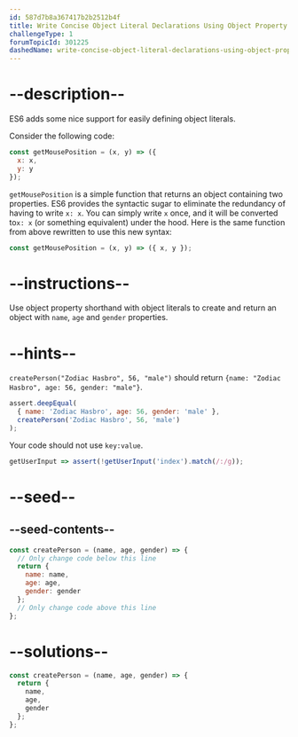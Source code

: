 ```yaml
---
id: 587d7b8a367417b2b2512b4f
title: Write Concise Object Literal Declarations Using Object Property Shorthand
challengeType: 1
forumTopicId: 301225
dashedName: write-concise-object-literal-declarations-using-object-property-shorthand
---
```


# --description--

ES6 adds some nice support for easily defining object literals.

Consider the following code:

```js
const getMousePosition = (x, y) => ({
  x: x,
  y: y
});
```

`getMousePosition` is a simple function that returns an object containing two properties. ES6 provides the syntactic sugar to eliminate the redundancy of having to write `x: x`. You can simply write `x` once, and it will be converted to`x: x` (or something equivalent) under the hood. Here is the same function from above rewritten to use this new syntax:

```js
const getMousePosition = (x, y) => ({ x, y });
```

# --instructions--

Use object property shorthand with object literals to create and return an object with `name`, `age` and `gender` properties.

# --hints--

`createPerson("Zodiac Hasbro", 56, "male")` should return `{name: "Zodiac Hasbro", age: 56, gender: "male"}`.

```js
assert.deepEqual(
  { name: 'Zodiac Hasbro', age: 56, gender: 'male' },
  createPerson('Zodiac Hasbro', 56, 'male')
);
```

Your code should not use `key:value`.

```js
getUserInput => assert(!getUserInput('index').match(/:/g));
```

# --seed--

## --seed-contents--

```js
const createPerson = (name, age, gender) => {
  // Only change code below this line
  return {
    name: name,
    age: age,
    gender: gender
  };
  // Only change code above this line
};
```

# --solutions--

```js
const createPerson = (name, age, gender) => {
  return {
    name,
    age,
    gender
  };
};
```
